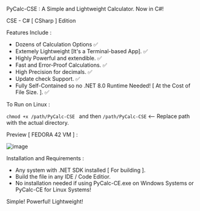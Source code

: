 PyCalc-CSE : A Simple and Lightweight Calculator. Now in C#!

CSE - C# [ CSharp ] Edition

Features Include :

- Dozens of Calculation Options ✅
- Extemely Lightweight [It's a Terminal-based App]. ✅
- Highly Powerful and extendible. ✅
- Fast and Error-Proof Calculations. ✅
- High Precision for decimals. ✅
- Update check Support. ✅
- Fully Self-Contained so no .NET 8.0 Runtime Needed! [ At the Cost of File Size. ]. ✅

To Run on Linux : 

`chmod +x /path/PyCalc-CSE ` and then `/path/PyCalc-CSE` <-- Replace path with the actual directory.

Preview [ FEDORA 42 VM ] :

![image](https://github.com/user-attachments/assets/99e1b376-a8ce-4437-96ed-c8f676e6c8dc)

Installation and Requirements :

- Any system with .NET SDK installed [ For building ].
- Build the file in any IDE / Code Editior.
- No installation needed if using PyCalc-CE.exe on Windows Systems or PyCalc-CE for Linux Systems!

Simple! Powerful! Lightweight!
